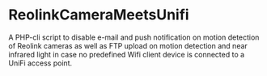 # ReolinkCameraMeetsUnifi
A PHP-cli script to disable e-mail and push notification on motion detection of Reolink cameras as well as FTP upload on motion detection and near infrared light in case no predefined Wifi client device is connected to a UniFi access point.
